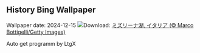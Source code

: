 ## History Bing Wallpaper
Wallpaper date: 2024-12-15
![](https://www.bing.com/th?id=OHR.MisurinaLake_JA-JP7561735635_UHD.jpg&w=1000)Download: [ミズリーナ湖, イタリア (© Marco Bottigelli/Getty Images)](https://www.bing.com/th?id=OHR.MisurinaLake_JA-JP7561735635_UHD.jpg)

Auto get programm by LtgX
